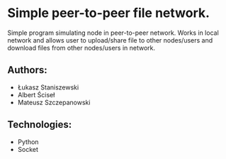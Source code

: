 # Simple peer-to-peer file network.

Simple program simulating node in peer-to-peer network.
Works in local network and allows user to upload/share file to other nodes/users and download files from other nodes/users in network.

## Authors:
+ Łukasz Staniszewski
+ Albert Ściseł
+ Mateusz Szczepanowski

## Technologies:
+ Python
+ Socket
